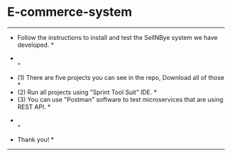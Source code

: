 # E-commerce-system

***************************************************************************************
* Follow the instructions to install and test the SellNBye system we have developed.  *
*                                                                                     *
*  (1) There are five projects you can see in the repo, Download all of those         *
*  (2) Run all projects using "Sprint Tool Suit" IDE.                                 *
*  (3) You can use "Postman" software to test microservices that are using REST API.  *
*                                                                                     *
*   Thank you!                                                                        *
***************************************************************************************
